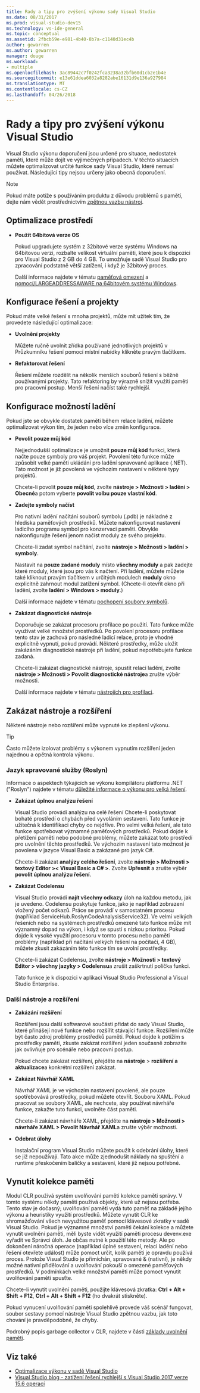 ```yaml
---
title: Rady a tipy pro zvýšení výkonu sady Visual Studio
ms.date: 08/31/2017
ms.prod: visual-studio-dev15
ms.technology: vs-ide-general
ms.topic: conceptual
ms.assetid: 2fbcb59e-e981-4b40-8b7a-c1140d31ec4b
author: gewarren
ms.author: gewarren
manager: douge
ms.workload:
- multiple
ms.openlocfilehash: 3ac89442c7f0242fca3238a32bfb60d1cb2e1b4e
ms.sourcegitcommit: e13e61ddea6032a8282abe16131d9e136a927984
ms.translationtype: MT
ms.contentlocale: cs-CZ
ms.lasthandoff: 04/26/2018
---
```

# <a name="visual-studio-performance-tips-and-tricks"></a>Rady a tipy pro zvýšení výkonu Visual Studio

Visual Studio výkonu doporučení jsou určené pro situace, nedostatek paměti, které může dojít ve výjimečných případech. V těchto situacích můžete optimalizovat určité funkce sady Visual Studio, které nemusí používat. Následující tipy nejsou určeny jako obecná doporučení.

> [!NOTE]
> Pokud máte potíže s používáním produktu z důvodu problémů s pamětí, dejte nám vědět prostřednictvím [zpětnou vazbu nástroj](../ide/how-to-report-a-problem-with-visual-studio-2017.md).

## <a name="optimize-your-environment"></a>Optimalizace prostředí

- **Použít 64bitová verze OS**

    Pokud upgradujete systém z 32bitové verze systému Windows na 64bitovou verzi, rozbalte velikost virtuální paměti, které jsou k dispozici pro Visual Studio z 2 GB do 4 GB. To umožňuje sadě Visual Studio pro zpracování podstatně větší zatížení, i když je 32bitový proces.

    Další informace najdete v tématu [paměťová omezení](https://msdn.microsoft.com/library/windows/desktop/aa366778(v=vs.85).aspx#memory_limits) a [pomocí/LARGEADDRESSAWARE na 64bitovém systému Windows](https://blogs.msdn.microsoft.com/oldnewthing/20050601-24/?p=35483/).

## <a name="configure-solution-and-projects"></a>Konfigurace řešení a projekty

Pokud máte velké řešení s mnoha projektů, může mít užitek tím, že provedete následující optimalizace:

- **Uvolnění projekty**

    Můžete ručně uvolnit zřídka používané jednotlivých projektů v Průzkumníku řešení pomocí místní nabídky klikněte pravým tlačítkem.

- **Refaktorovat řešení**

    Řešení můžete rozdělit na několik menších souborů řešení s běžně používanými projekty. Tato refaktoring by výrazně snížit využití paměti pro pracovní postup. Menší řešení načíst také rychlejší.

## <a name="configure-debugging-options"></a>Konfigurace možností ladění

Pokud jste se obvykle dostatek paměti během relace ladění, můžete optimalizovat výkon tím, že jeden nebo více změn konfigurace.

- **Povolit pouze můj kód**

    Nejjednodušší optimalizace je umožnit **pouze můj kód** funkci, která načte pouze symboly pro váš projekt. Povolení této funkce může způsobit velké paměti ukládání pro ladění spravované aplikace (.NET). Tato možnost je již povolená ve výchozím nastavení v některé typy projektů.

    Chcete-li povolit **pouze můj kód**, zvolte **nástroje > Možnosti > ladění > Obecné**a potom vyberte **povolit volbu pouze vlastní kód**.

- **Zadejte symboly načíst**

    Pro nativní ladění načítání souborů symbolu (.pdb) je nákladné z hlediska paměťových prostředků. Můžete nakonfigurovat nastavení ladicího programu symbol pro konzervaci paměti. Obvykle nakonfigurujte řešení jenom načíst moduly ze svého projektu.

    Chcete-li zadat symbol načítání, zvolte **nástroje > Možnosti > ladění > symboly**.

    Nastavit na **pouze zadané moduly** místo **všechny moduly** a pak zadejte které moduly, které jsou pro vás k načtení. Při ladění, můžete můžete také kliknout pravým tlačítkem v určitých modulech **moduly** okno explicitně zahrnout modul zatížení symbol. (Chcete-li otevřít okno při ladění, zvolte **ladění > Windows > moduly**.)

    Další informace najdete v tématu [pochopení soubory symbolů](https://blogs.msdn.microsoft.com/visualstudioalm/2015/01/05/understanding-symbol-files-and-visual-studios-symbol-settings/).

- **Zakázat diagnostické nástroje**

    Doporučuje se zakázat procesoru profilace po použití. Tato funkce může využívat velké množství prostředků. Po povolení procesoru profilace tento stav je zachová pro následné ladicí relace, proto je vhodné explicitně vypnutí, pokud provádí. Některé prostředky, může uložit zakázáním diagnostické nástroje při ladění, pokud nepotřebujete funkce zadaná.

    Chcete-li zakázat diagnostické nástroje, spustit relaci ladění, zvolte **nástroje > Možnosti > Povolit diagnostické nástroje**a zrušte výběr možnosti.

    Další informace najdete v tématu [nástrojích pro profilaci](../profiling/profiling-tools.md).

## <a name="disable-tools-and-extensions"></a>Zakázat nástroje a rozšíření

Některé nástroje nebo rozšíření může vypnuté ke zlepšení výkonu.

> [!TIP]
> Často můžete izolovat problémy s výkonem vypnutím rozšíření jeden najednou a opětná kontrola výkonu.

### <a name="managed-language-services-roslyn"></a>Jazyk spravované služby (Roslyn)

Informace o aspektech týkajících se výkonu kompilátoru platformu .NET ("Roslyn") najdete v tématu [důležité informace o výkonu pro velká řešení](https://github.com/dotnet/roslyn/wiki/Performance-considerations-for-large-solutions).

- **Zakázat úplnou analýzu řešení**

    Visual Studio provádí analýzu na celé řešení Chcete-li poskytovat bohaté prostředí o chybách před vyvoláním sestavení. Tato funkce je užitečná k identifikaci chyby co nejdříve. Pro velmi velká řešení, ale tato funkce spotřebovat významné paměťových prostředků. Pokud dojde k přetížení paměti nebo podobné problémy, můžete zakázat toto prostředí pro uvolnění těchto prostředků. Ve výchozím nastavení tato možnost je povolena v jazyce Visual Basic a zakázané pro jazyk C#.

    Chcete-li zakázat **analýzy celého řešení**, zvolte **nástroje > Možnosti > textový Editor >< Visual Basic a C# >**. Zvolte **Upřesnit** a zrušte výběr **povolit úplnou analýzu řešení**.

- **Zakázat Codelensu**

    Visual Studio provádí **najít všechny odkazy** úloh na každou metodu, jak je uvedeno. Codelensu poskytuje funkce, jako je například zobrazení vložený počet odkazů. Práce se provádí v samostatném procesu (například ServiceHub.RoslynCodeAnalysisService32). Ve velmi velkých řešeních nebo na systémech prostředků omezené tato funkce může mít významný dopad na výkon, i když se spustí s nízkou prioritou. Pokud dojde k vysoké využití procesoru v tomto procesu nebo paměti problémy (například při načítání velkých řešení na počítači, 4 GB), můžete zkusit zakázáním této funkce tím se uvolní prostředky.

    Chcete-li zakázat Codelensu, zvolte **nástroje > Možnosti > textový Editor > všechny jazyky > Codelensu**a zrušit zaškrtnutí políčka funkci.

    Tato funkce je k dispozici v aplikaci Visual Studio Professional a Visual Studio Enterprise.

### <a name="other-tools-and-extensions"></a>Další nástroje a rozšíření

- **Zakázání rozšíření**

    Rozšíření jsou další softwarové součásti přidat do sady Visual Studio, které přinášejí nové funkce nebo rozšířit stávající funkce. Rozšíření může být často zdroj problémy prostředků paměti. Pokud dojde k potížím s prostředky paměti, zkuste zakázat rozšíření jeden současně zobrazíte jak ovlivňuje pro scénáře nebo pracovní postup.

    Pokud chcete zakázat rozšíření, přejděte na **nástroje** > **rozšíření a aktualizace**a konkrétní rozšíření zakázat.

- **Zakázat Návrhář XAML**

    Návrhář XAML je ve výchozím nastavení povolené, ale pouze spotřebovává prostředky, pokud můžete otevřít. Souboru XAML. Pokud pracovat se soubory XAML, ale nechcete, aby používat návrháře funkce, zakažte tuto funkci, uvolněte část paměti.

    Chcete-li zakázat návrháře XAML, přejděte na **nástroje > Možnosti > návrháře XAML > Povolit Návrhář XAML**a zrušte výběr možnosti.

- **Odebrat úlohy**

    Instalační program Visual Studio můžete použít k odebrání úlohy, které se již nepoužívají. Tato akce může zjednodušit náklady na spuštění a runtime přeskočením balíčky a sestavení, které již nejsou potřebné.

## <a name="force-a-garbage-collection"></a>Vynutit kolekce paměti

Modul CLR používá systém uvolňování paměti kolekce paměti správy. V tomto systému někdy paměti používá objekty, které už nejsou potřeba. Tento stav je dočasný; uvolňování paměti vydá tuto paměť na základě jejího výkonu a heuristiky využití prostředků. Můžete vynutit CLR ke shromažďování všech nevyužitou paměť pomocí klávesové zkratky v sadě Visual Studio. Pokud je významné množství paměti čekání kolekce a můžete vynutit uvolnění paměti, měli byste vidět využití paměti procesu devenv.exe vyřadit ve Správci úloh. Je občas nutné k použití této metody. Ale po dokončení náročná operace (například úplné sestavení, relaci ladění nebo řešení otevřete událost) může pomoct určit, kolik paměti je opravdu používá proces. Protože Visual Studio je přimíchán, spravované & (nativní), je někdy možné nativní přidělování a uvolňování pokouší o omezené paměťových prostředků. V podmínkách velké množství paměti může pomoct vynutit uvolňování paměti spusťte.

Chcete-li vynutit uvolnění paměti, použijte klávesová zkratka: **Ctrl + Alt + Shift + F12**, **Ctrl + Alt + Shift + F12** (ho dvakrát stiskněte).

Pokud vynucení uvolňování paměti spolehlivě provede váš scénář fungovat, soubor sestavy pomocí nástroje Visual Studio zpětnou vazbu, jak toto chování je pravděpodobné, že chyby.

Podrobný popis garbage collector v CLR, najdete v části [základy uvolnění paměti](/dotnet/standard/garbage-collection/fundamentals).

## <a name="see-also"></a>Viz také

- [Optimalizace výkonu v sadě Visual Studio](../ide/optimize-visual-studio-performance.md)
- [Visual Studio blog - zatížení řešení rychlejší s Visual Studio 2017 verze 15,6 operací](https://blogs.msdn.microsoft.com/visualstudio/2018/04/04/load-solutions-faster-with-visual-studio-2017-version-15-6/)